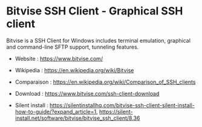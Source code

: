 # Bitvise SSH Client - Graphical SSH client

Bitvise is a SSH Client for Windows includes terminal emulation,
graphical and command-line SFTP support, tunneling features. 

* Website : https://www.bitvise.com/
* Wikipedia : https://en.wikipedia.org/wiki/Bitvise
* Comparaison : https://en.wikipedia.org/wiki/Comparison_of_SSH_clients

* Download : https://www.bitvise.com/ssh-client-download
* Silent install : https://silentinstallhq.com/bitvise-ssh-client-silent-install-how-to-guide/?expand_article=1,
	https://silent-install.net/software/bitvise/bitvise_ssh_client/8.36
